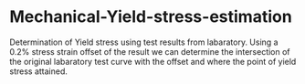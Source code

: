 # Mechanical-Yield-stress-estimation
Determination of Yield stress using test results from labaratory.
Using a 0.2% stress strain offset of the result we can determine the intersection of the original labaratory test curve with the offset and where the point of yield stress attained.
